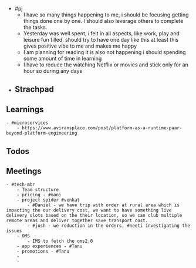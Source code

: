 - #pj
	- I have so many things happening to me, i should be focusing getting things done one by one. I should also leverage others to complete the tasks.
	- Yesterday was well spent, i felt in all aspects, like work, play and leisure fun filled. should try to have one day like this at least this gives positive vibe to me and makes me happy
	- I am planning for reading it is also not happening i should spending some amount of time in learning
	- I have to reduce the watching Netflix or movies and stick only for an hour so during any days
- ## Strachpad
## Learnings
	- #microservices
		- https://www.aviransplace.com/post/platform-as-a-runtime-paar-beyond-platform-engineering
## Todos
## Meetings
	- #tech-mbr
		- Team structure
		- pricing - #mani
		- project spider #venkat
			- #Daniel - we have trip with order at rural area which is impacting the our delivery cost, we want to have something live delivery slots based on the their location, so we can club multiple  remote areas and deliver together save transport cost.
			- #josh - we reduction in the orders, #neeti investigating the issues
		- OMS
			- IMS to fetch the oms2.0
		- app experiences - #Tanu
		- promotions - #Tanu
		-
		-